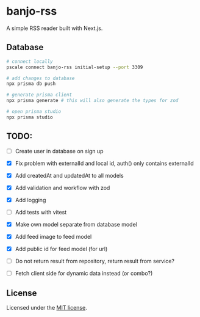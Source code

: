 # banjo-rss

A simple RSS reader built with Next.js.

## Database

```bash
# connect locally
pscale connect banjo-rss initial-setup --port 3309

# add changes to database
npx prisma db push

# generate prisma client
npx prisma generate # this will also generate the types for zod

# open prisma studio
npx prisma studio
```

## TODO:
-   [ ] Create user in database on sign up
-   [x] Fix problem with externalId and local id, auth() only contains externalId
-   [x] Add createdAt and updatedAt to all models
-   [x] Add validation and workflow with zod
-   [x] Add logging
-   [ ] Add tests with vitest
-   [x] Make own model separate from database model
-   [x] Add feed image to feed model
-   [x] Add public id for feed model (for url)
-   [ ] Do not return result from repository, return result from service?
-   [ ] Fetch client side for dynamic data instead (or combo?)




## License

Licensed under the [MIT license](https://github.com/shadcn/ui/blob/main/LICENSE.md).
